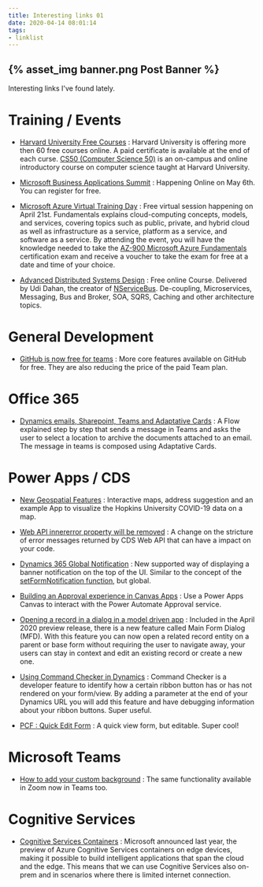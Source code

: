```yaml
---
title: Interesting links 01
date: 2020-04-14 08:01:14
tags:
- linklist
---
```


{% asset_img banner.png Post Banner %}
---

Interesting links I've found lately.


# Training / Events

- [Harvard University Free Courses](https://online-learning.harvard.edu/catalog?keywords=&paid%5B1%5D=1&max_price=&start_date_range%5Bmin%5D%5Bdate%5D=&start_date_range%5Bmax%5D%5Bdate%5D=) : 
Harvard University is offering more then 60 free courses online. 
A paid certificate is available at the end of each curse.
[CS50 (Computer Science 50)](https://en.wikipedia.org/wiki/CS50) is an on-campus and online introductory course on computer science taught at Harvard University.



- [Microsoft Business Applications Summit](https://www.microsoft.com/en-us/businessapplicationssummit?wt.mc_id=mbas_li_oo_msftdynamics365_msftdynamics365_home_digital-reg_apr) : Happening Online on May 6th. You can register for free. 



- [Microsoft Azure Virtual Training Day](https://info.microsoft.com/CE-AzureINFRA-WBNR-FY20-04Apr-21-MicrosoftAzureVirtualTrainingDayFundamentalsMaster-SRDEM17525_LP01Registration-ForminBody.html) : Free virtual session happening on April 21st. Fundamentals explains cloud-computing concepts, models, and services, covering topics such as public, private, and hybrid cloud as well as infrastructure as a service, platform as a service, and software as a service. By attending the event, you will have the knowledge needed to take the [AZ-900 Microsoft Azure Fundamentals](https://docs.microsoft.com/en-us/learn/certifications/azure-fundamentals) certification exam and receive a voucher to take the exam for free at a date and time of your choice.



- [Advanced Distributed Systems Design](https://learn.particular.net/courses/adsd-online-free) : Free online Course. Delivered by Udi Dahan, the creator of [NServiceBus](https://particular.net/nservicebus). De-coupling, Microservices, Messaging, Bus and Broker, SOA, SQRS, Caching and other architecture topics.



<!-- more -->

# General Development

- [GitHub is now free for teams](https://github.blog/2020-04-14-github-is-now-free-for-teams) : More core features available on GitHub for free. They are also reducing the price of the paid Team plan.



# Office 365

- [Dynamics emails, Sharepoint, Teams and Adaptative Cards](https://ryanmaclean365.com/2020/04/03/selecting-a-specific-sharepoint-document-library-to-upload-dynamics-365-email-attachments-using-teams-adaptive-cards/?utm_campaign=Dynamics%20Weekly&utm_medium=email&utm_source=Revue%20newsletter) : A Flow explained step by step that sends a message in Teams and asks the user to select a location to archive the documents attached to an email. The message in teams is composed using Adaptative Cards. 



# Power Apps / CDS

- [New Geospatial Features](https://powerapps.microsoft.com/en-us/blog/new-geospatial-features-in-power-apps/) : Interactive maps, address suggestion and an example App to visualize the Hopkins University COVID-19 data on a map.



- [Web API innererror property will be removed](https://powerapps.microsoft.com/en-us/blog/web-api-innererror-property-will-be-removed/) : A change on the stricture of error messages returned by CDS Web API that can have a impact on your code. 



- [Dynamics 365 Global Notification](https://staturestack.com/2020/03/29/global-notification-xrm-app-client-api-reference-in-preview-dynamics-365/) : New supported way of displaying a banner notification on the top of the UI. Similar to the concept of the [setFormNotification function](https://docs.microsoft.com/en-us/powerapps/developer/model-driven-apps/clientapi/reference/formcontext-ui/setformnotification), but global.  



- [Building an Approval experience in Canvas Apps](https://powerapps.microsoft.com/en-us/blog/building-an-approval-experience-in-canvas-apps/) : Use a Power Apps Canvas to interact with the Power Automate Approval service.



- [Opening a record in a dialog in a model driven app](https://powerapps.microsoft.com/en-us/blog/open-a-main-record-in-a-dialog-in-a-model-driven-app/) : Included in the April 2020 preview release, there is a new feature called Main Form Dialog (MFD). With this feature you can now open a related record entity on a parent or base form without requiring the user to navigate away, your users can stay in context and edit an existing record or create a new one.



- [Using Command Checker in Dynamics](https://d365demystified.com/2020/04/14/debug-ribbon-button-customization-using-command-checker-in-dynamics-365-ce-unified-interface/) : Command Checker is a developer feature to identify how a certain ribbon button has or has not rendered on your form/view. By adding a parameter at the end of your Dynamics URL you will add this feature and have debugging information about your ribbon buttons. Super useful. 



- [PCF : Quick Edit Form](https://stuffandtacos.azurewebsites.net/2020/04/15/pcf-quick-edit-form/) : A quick view form, but editable. Super cool!



# Microsoft Teams

- [How to add your custom background](https://elbruno.com/2020/04/15/teams-how-to-add-your-custom-background-not-official-and-at-your-own-risk/) : The same functionality available in Zoom now in Teams too.


# Cognitive Services

- [Cognitive Services Containers](https://ivatilca.wordpress.com/2020/04/15/microsoft-cognitive-services-at-the-edge/) : Microsoft announced last year, the preview of Azure Cognitive Services containers on edge devices, making it possible to build intelligent applications that span the cloud and the edge. This means that we can use Cognitive Services also on-prem and in scenarios where there is limited internet connection.